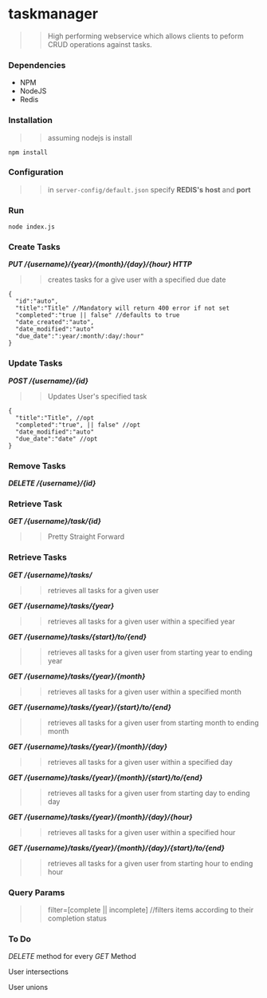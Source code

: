 # taskmanager

>> High performing webservice which allows clients to peform CRUD operations against tasks.

### Dependencies
   
   * NPM
   * NodeJS
   * Redis

### Installation
>>assuming nodejs is install

`npm install`

### Configuration
>>in `server-config/default.json` specify __REDIS's__ __host__ and __port__

### Run

`node index.js`

### Create Tasks

*__PUT /{username}/{year}/{month}/{day}/{hour} HTTP__*
>> creates tasks for a give user with a specified due date

    {
      "id":"auto",
      "title":"Title" //Mandatory will return 400 error if not set
      "completed":"true || false" //defaults to true
      "date_created":"auto",
      "date_modified":"auto"
      "due_date":":year/:month/:day/:hour"
    }

### Update Tasks
 *__POST /{username}/{id}__*
 >> Updates User's specified task
 
    {
      "title":"Title", //opt
      "completed":"true", || false" //opt
      "date_modified":"auto"
      "due_date":"date" //opt
    }

### Remove Tasks
*__DELETE /{username}/{id}__*

### Retrieve Task
*__GET /{username}/task/{id}__*
>> Pretty Straight Forward

### Retrieve Tasks
*__GET /{username}/tasks/__*

>> retrieves all tasks for a given user

*__GET /{username}/tasks/{year}__*

>> retrieves all tasks for a given user within a specified year

*__GET /{username}/tasks/{start}/to/{end}__*

>> retrieves all tasks for a given user from starting year to ending year

*__GET /{username}/tasks/{year}/{month}__*

>> retrieves all tasks for a given user within a specified month

*__GET /{username}/tasks/{year}/{start}/to/{end}__*

>> retrieves all tasks for a given user from starting month to ending month

*__GET /{username}/tasks/{year}/{month}/{day}__*

>> retrieves all tasks for a given user within a specified day

*__GET /{username}/tasks/{year}/{month}/{start}/to/{end}__*

>> retrieves all tasks for a given user from starting day to ending day

*__GET /{username}/tasks/{year}/{month}/{day}/{hour}__*

>> retrieves all tasks for a given user within a specified hour

*__GET /{username}/tasks/{year}/{month}/{day}/{start}/to/{end}__*

>> retrieves all tasks for a given user from starting hour to ending hour

### Query Params

>> filter=[complete || incomplete] //filters items according to their completion status

### To Do
*DELETE* method for every *GET* Method

User intersections

User unions
